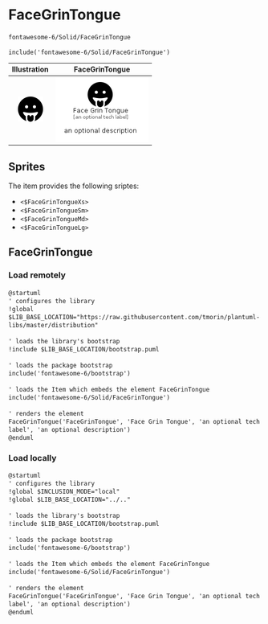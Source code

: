 # FaceGrinTongue


```text
fontawesome-6/Solid/FaceGrinTongue
```

```text
include('fontawesome-6/Solid/FaceGrinTongue')
```



| Illustration | FaceGrinTongue |
| :---: | :---: |
| ![illustration for Illustration](../../fontawesome-6/Solid/FaceGrinTongue.png) | ![illustration for FaceGrinTongue](../../fontawesome-6/Solid/FaceGrinTongue.Local.png) |



## Sprites
The item provides the following sriptes:

- `<$FaceGrinTongueXs>`
- `<$FaceGrinTongueSm>`
- `<$FaceGrinTongueMd>`
- `<$FaceGrinTongueLg>`





## FaceGrinTongue

### Load remotely
```plantuml
@startuml
' configures the library
!global $LIB_BASE_LOCATION="https://raw.githubusercontent.com/tmorin/plantuml-libs/master/distribution"

' loads the library's bootstrap
!include $LIB_BASE_LOCATION/bootstrap.puml

' loads the package bootstrap
include('fontawesome-6/bootstrap')

' loads the Item which embeds the element FaceGrinTongue
include('fontawesome-6/Solid/FaceGrinTongue')

' renders the element
FaceGrinTongue('FaceGrinTongue', 'Face Grin Tongue', 'an optional tech label', 'an optional description')
@enduml
```

### Load locally
```plantuml
@startuml
' configures the library
!global $INCLUSION_MODE="local"
!global $LIB_BASE_LOCATION="../.."

' loads the library's bootstrap
!include $LIB_BASE_LOCATION/bootstrap.puml

' loads the package bootstrap
include('fontawesome-6/bootstrap')

' loads the Item which embeds the element FaceGrinTongue
include('fontawesome-6/Solid/FaceGrinTongue')

' renders the element
FaceGrinTongue('FaceGrinTongue', 'Face Grin Tongue', 'an optional tech label', 'an optional description')
@enduml
```

